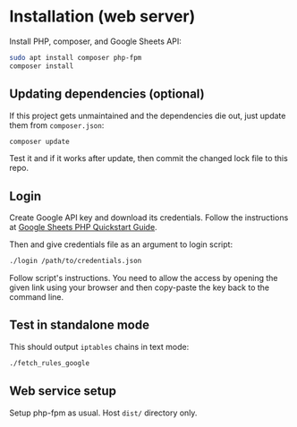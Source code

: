 # Installation (web server)

Install PHP, composer, and Google Sheets API:

```sh
sudo apt install composer php-fpm
composer install
```

## Updating dependencies (optional)

If this project gets unmaintained and the dependencies die out, just
update them from `composer.json`:

```sh
composer update
```

Test it and if it works after update, then commit the changed lock
file to this repo.

## Login

Create Google API key and download its credentials. Follow the
instructions at
[Google Sheets PHP Quickstart Guide](https://developers.google.com/sheets/api/quickstart/php#step_1_turn_on_the).

Then and give credentials file as an argument to login script:

```sh
./login /path/to/credentials.json
```

Follow script's instructions. You need to allow the access by opening
the given link using your browser and then copy-paste the key back to
the command line.

## Test in standalone mode

This should output `iptables` chains in text mode:

```sh
./fetch_rules_google
```

## Web service setup

Setup php-fpm as usual. Host `dist/` directory only.
